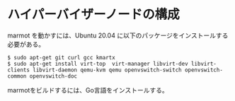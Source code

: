 # ハイパーバイザーノードの構成






marmot を動かすには、Ubuntu 20.04 に以下のパッケージをインストールする必要がある。


```
$ sudo apt-get git curl gcc kmartx
$ sudo apt-get install virt-top  virt-manager libvirt-dev libvirt-clients libvirt-daemon qemu-kvm qemu openvswitch-switch openvswitch-common openvswitch-doc
```


marmotをビルドするには、Go言語をインストールする。




